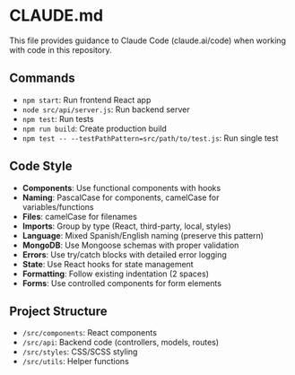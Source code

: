 # CLAUDE.md

This file provides guidance to Claude Code (claude.ai/code) when working with code in this repository.

## Commands
- `npm start`: Run frontend React app
- `node src/api/server.js`: Run backend server
- `npm test`: Run tests
- `npm run build`: Create production build
- `npm test -- --testPathPattern=src/path/to/test.js`: Run single test

## Code Style
- **Components**: Use functional components with hooks
- **Naming**: PascalCase for components, camelCase for variables/functions
- **Files**: camelCase for filenames
- **Imports**: Group by type (React, third-party, local, styles)
- **Language**: Mixed Spanish/English naming (preserve this pattern)
- **MongoDB**: Use Mongoose schemas with proper validation
- **Errors**: Use try/catch blocks with detailed error logging
- **State**: Use React hooks for state management
- **Formatting**: Follow existing indentation (2 spaces)
- **Forms**: Use controlled components for form elements

## Project Structure
- `/src/components`: React components
- `/src/api`: Backend code (controllers, models, routes)
- `/src/styles`: CSS/SCSS styling
- `/src/utils`: Helper functions